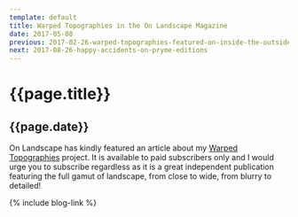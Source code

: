 ```yaml
---
template: default
title: Warped Topographies in the On Landscape Magazine
date: 2017-05-08
previous: 2017-02-26-warped-topographies-featured-on-inside-the-outside
next: 2017-08-26-happy-accidents-on-pryme-editions
---
```


# {{page.title}}

## {{page.date}}

On Landscape has kindly featured an article about my [Warped Topographies](https://www.onlandscape.co.uk/2017/04/warped-topographies/) project. It is available to paid subscribers only and I would urge you to subscribe regardless as it is a great independent publication featuring the full gamut of landscape, from close to wide, from blurry to detailed!

{% include blog-link %}